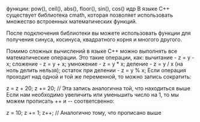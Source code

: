 функции: pow(), ceil(), abs(), floor(), sin(), cos() идр
В языке C++ существует библиотека cmath, которая позволяет использовать множество встроенных математических функций.

После подключения библиотеки вы можете использовать функции для получения синуса, косинуса, квадратного корня и многого другого.

Помимо сложных вычислений в языке C++ можно выполнять все математические операции. Это такие операции, как:
вычитание - z = y - x;
сложение - z = y + x;
умножение - z = y * x;
деление - z = y / x (на ноль делить нельзя);
остаток при делении - z = y % x;
Если операция проходит над одной и той же переменной, то можно запись сократить:

z = z + 20;
z += 20; // Эта запись аналогична той, что находиться выше
Если нам необходимо увеличить или уменьшить число на 1, то мы можем прописать ++ и -- соответсвенно:

z = 10;
z += 1;
z++; // Аналогично тому, что прописано выше

